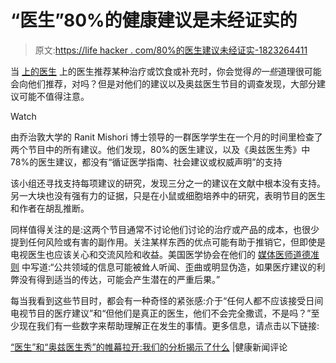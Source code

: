 # “医生”80%的健康建议是未经证实的

> 原文:[https://life hacker . com/80%的医生建议未经证实-1823264411](https://lifehacker.com/80-percent-of-health-advice-on-the-doctors-is-unprove-1823264411)

当 [上的医生](https://www.thedoctorstv.com/doctors) 上的医生推荐某种治疗或饮食或补充时，你会觉得*的一些*道理很可能会向他们推荐，对吗？但是对他们的建议以及奥兹医生节目的调查发现，大部分建议可能不值得注意。

Watch

由乔治敦大学的 Ranit Mishori 博士领导的一群医学学生在一个月的时间里检查了两个节目中的所有建议。他们发现，80%的医生建议，以及《奥兹医生秀》中 78%的医生建议，都没有“循证医学指南、社会建议或权威声明”的支持

该小组还寻找支持每项建议的研究，发现三分之一的建议在文献中根本没有支持。另一大块也没有强有力的证据，只是在小鼠或细胞培养中的研究，表明节目的医生和作者在胡乱推断。

同样值得关注的是:这两个节目通常不讨论他们讨论的治疗或产品的成本，也很少提到任何风险或有害的副作用。关注某样东西的优点可能有助于推销它，但即使是电视医生也应该关心和交流风险和收益。美国医学协会在他们的 [媒体医师道德准则](https://www.ama-assn.org/sites/default/files/media-browser/public/about-ama/councils/Council%20Reports/council-on-ethics-and-judicial-affairs/ceja-report-2-i17.pdf) 中写道:“公共领域的信息可能被耸人听闻、歪曲或明显伪造，如果医疗建议的利弊没有得到适当的传达，可能会产生潜在的严重后果。”

每当我看到这些节目时，都会有一种奇怪的紧张感:介于“任何人都不应该接受日间电视节目的医疗建议”和“但他们是真正的医生，他们不会完全撒谎，不是吗？”至少现在我们有一些数字来帮助理解正在发生的事情。更多信息，请点击以下链接:

[“医生”和“奥兹医生秀”的帷幕拉开:我们的分析揭示了什么](https://www.healthnewsreview.org/2018/02/pulling-back-the-curtain-on-the-doctors-and-the-dr-oz-show-what-our-analysis-reveals/) |健康新闻评论